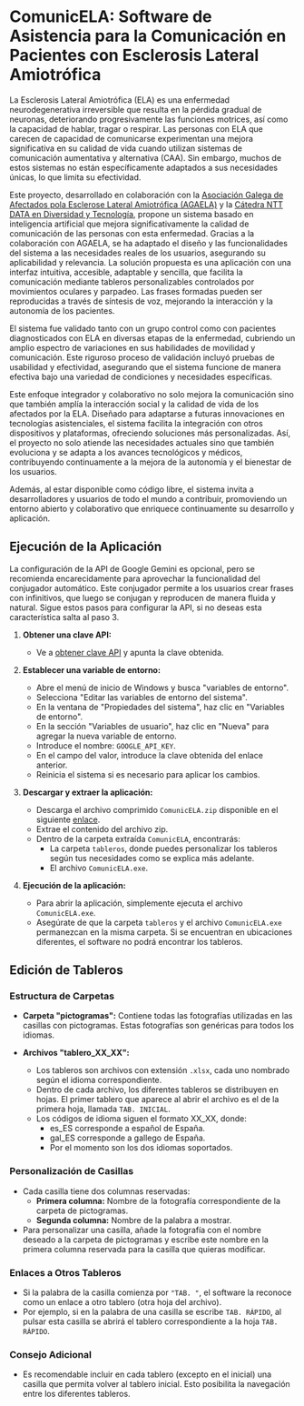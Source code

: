 # ComunicELA: Software de Asistencia para la Comunicación en Pacientes con Esclerosis Lateral Amiotrófica

La Esclerosis Lateral Amiotrófica (ELA) es una enfermedad neurodegenerativa irreversible que resulta en la pérdida gradual de neuronas, deteriorando progresivamente las funciones motrices, así como la capacidad de hablar, tragar o respirar. Las personas con ELA que carecen de capacidad de comunicarse experimentan una mejora significativa en su calidad de vida cuando utilizan sistemas de comunicación aumentativa y alternativa (CAA). Sin embargo, muchos de estos sistemas no están específicamente adaptados a sus necesidades únicas, lo que limita su efectividad.

Este proyecto, desarrollado en colaboración con la [Asociación Galega de Afectados pola Esclerose Lateral Amiotrófica (AGAELA)](agaela.es) y la [Cátedra NTT DATA en Diversidad y Tecnología](https://www.fundacion.udc.es/catedra-nttdata/), propone un sistema basado en inteligencia artificial que mejora significativamente la calidad de comunicación de las personas con esta enfermedad. Gracias a la colaboración con AGAELA, se ha adaptado el diseño y las funcionalidades del sistema a las necesidades reales de los usuarios, asegurando su aplicabilidad y relevancia. La solución propuesta es una aplicación con una interfaz intuitiva, accesible, adaptable y sencilla, que facilita la comunicación mediante tableros personalizables controlados por movimientos oculares y parpadeo. Las frases formadas pueden ser reproducidas a través de síntesis de voz, mejorando la interacción y la autonomía de los pacientes.

El sistema fue validado tanto con un grupo control como con pacientes diagnosticados con ELA en diversas etapas de la enfermedad, cubriendo un amplio espectro de variaciones en sus habilidades de movilidad y comunicación. Este riguroso proceso de validación incluyó pruebas de usabilidad y efectividad, asegurando que el sistema funcione de manera efectiva bajo una variedad de condiciones y necesidades específicas.

Este enfoque integrador y colaborativo no solo mejora la comunicación sino que también amplía la interacción social y la calidad de vida de los afectados por la ELA. Diseñado para adaptarse a futuras innovaciones en tecnologías asistenciales, el sistema facilita la integración con otros dispositivos y plataformas, ofreciendo soluciones más personalizadas. Así, el proyecto no solo atiende las necesidades actuales sino que también evoluciona y se adapta a los avances tecnológicos y médicos, contribuyendo continuamente a la mejora de la autonomía y el bienestar de los usuarios. 

Además, al estar disponible como código libre, el sistema invita a desarrolladores y usuarios de todo el mundo a contribuir, promoviendo un entorno abierto y colaborativo que enriquece continuamente su desarrollo y aplicación.


## Ejecución de la Aplicación

La configuración de la API de Google Gemini es opcional, pero se recomienda encarecidamente para aprovechar la funcionalidad del conjugador automático. Este conjugador permite a los usuarios crear frases con infinitivos, que luego se conjugan y reproducen de manera fluida y natural. Sigue estos pasos para configurar la API, si no deseas esta característica salta al paso 3.

1. **Obtener una clave API:**
    - Ve a [obtener clave API](https://aistudio.google.com/app/apikey) y apunta la clave obtenida.

2. **Establecer una variable de entorno:**
    - Abre el menú de inicio de Windows y busca "variables de entorno".
    - Selecciona "Editar las variables de entorno del sistema".
    - En la ventana de "Propiedades del sistema", haz clic en "Variables de entorno".
    - En la sección "Variables de usuario", haz clic en "Nueva" para agregar la nueva variable de entorno.
    - Introduce el nombre: `GOOGLE_API_KEY`.
    - En el campo del valor, introduce la clave obtenida del enlace anterior.
    - Reinicia el sistema si es necesario para aplicar los cambios.

3. **Descargar y extraer la aplicación:**
    - Descarga el archivo comprimido `ComunicELA.zip` disponible en el siguiente [enlace](https://drive.google.com/file/d/1ly-fBQTh3I30p7BFrTMlSRBhE76WCO7A/view?usp=sharing).
    - Extrae el contenido del archivo zip.
    - Dentro de la carpeta extraída `ComunicELA`, encontrarás:
        - La carpeta `tableros`, donde puedes personalizar los tableros según tus necesidades como se explica más adelante.
        - El archivo `ComunicELA.exe`.

4. **Ejecución de la aplicación:**
    - Para abrir la aplicación, simplemente ejecuta el archivo `ComunicELA.exe`.
    - Asegúrate de que la carpeta `tableros` y el archivo `ComunicELA.exe` permanezcan en la misma carpeta. Si se encuentran en ubicaciones diferentes, el software no podrá encontrar los tableros.





## Edición de Tableros
### Estructura de Carpetas
- **Carpeta "pictogramas":** Contiene todas las fotografías utilizadas en las casillas con pictogramas. Estas fotografías son genéricas para todos los idiomas.

- **Archivos "tablero_XX_XX":**
    - Los tableros son archivos con extensión `.xlsx`, cada uno nombrado según el idioma correspondiente.
    - Dentro de cada archivo, los diferentes tableros se distribuyen en hojas. El primer tablero que aparece al abrir el archivo es el de la primera hoja, llamada `TAB. INICIAL`.
    - Los códigos de idioma siguen el formato XX_XX, donde:
        - es_ES corresponde a español de España.
        - gal_ES corresponde a gallego de España.
        - Por el momento son los dos idiomas soportados.
### Personalización de Casillas
- Cada casilla tiene dos columnas reservadas:
    - **Primera columna:** Nombre de la fotografía correspondiente de la carpeta de pictogramas.
    - **Segunda columna:** Nombre de la palabra a mostrar.
- Para personalizar una casilla, añade la fotografía con el nombre deseado a la carpeta de pictogramas y escribe este nombre en la primera columna reservada para la casilla que quieras modificar.

### Enlaces a Otros Tableros
- Si la palabra de la casilla comienza por `"TAB. "`, el software la reconoce como un enlace a otro tablero (otra hoja del archivo).
- Por ejemplo, si en la palabra de una casilla se escribe `TAB. RÁPIDO`, al pulsar esta casilla se abrirá el tablero correspondiente a la hoja `TAB. RÁPIDO`.

### Consejo Adicional
- Es recomendable incluir en cada tablero (excepto en el inicial) una casilla que permita volver al tablero inicial. Esto posibilita la navegación entre los diferentes tableros.
